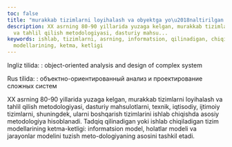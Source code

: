```yaml
---
toc: false
title: "murakkab tizimlarni loyihalash va obyektga yo\u2018naltirilgan tahlil qilish"
description: XX asrning 80-90 yillarida yuzaga kelgan, murakkab tizimlarni loyihalash
  va tahlil qilish metodologiyasi, dasturiy mahsu...
keywords: ishlab, tizimlarni, asrning, informatsion, qilinadigan, chiqiladigan, tizim,
  modellarining, ketma, ketligi
---
```


Ingliz tilida:
:   object-oriented analysis and design of complex system

Rus tilida:
:   объектно-ориентированный анализ и проектирование сложных систем

XX asrning 80-90 yillarida yuzaga kelgan, murakkab tizimlarni loyihalash va tahlil qilish metodologiyasi, dasturiy mahsulotlarni, texnik, iqtisodiy, ijtimoiy tizimlarni, shuningdek, ularni boshqarish tizimlarini ishlab chiqishda asosiy metodologiya hisoblanadi. Tadqiq qilinadigan yoki ishlab chiqiladigan tizim modellarining ketma-ketligi: informatsion model, holatlar modeli va jarayonlar modelini tuzish meto-dologiyaning asosini tashkil etadi.